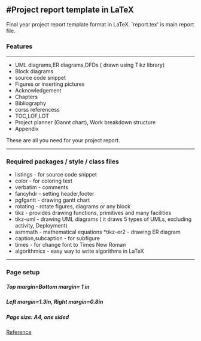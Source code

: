 #Project report template in LaTeX
---

Final year project report template format in LaTeX.
`report.tex' is main report file.

### Features
- - -   
* UML diagrams,ER diagrams,DFDs ( drawn using Tikz library)  
* Block diagrams  
* source code snippet  
* Figures or inserting pictures  
* Acknowledgement  
* Chapters  
* Bibliography  
* corss referencess  
* TOC,LOF,LOT  
* Project planner (Gannt chart), Work breakdown structure  
* Appendix  
  
These are all you need for your project report.  
- - -   
### Required packages / style / class files
*  listings    - for source code snippet
* color - for coloring text  
* verbatim - comments
* fancyhdr - setting header,footer
* pgfgantt - drawing gantt chart
* rotating - rotate figures, diagrams or any block
* tikz - provides drawing functions, primitives and many facilities 
* tikz-uml - drawing UML diagrams ( it draws 5 types of UMLs, excluding activity, Deployment)
* asmmath - mathematical equations
*tikz-er2 - drawing ER diagram
* caption,subcaption - for subfigure
* times - for change font to Times New Roman  
* algorithmicx - easy way to write algorithms in LaTeX  

---
### Page setup
##### Top margin=Bottom margin= 1 in
##### Left margin=1.3in, Right margin=0.8in
##### Page size: A4, one sided

[Reference](https://github.com/firesofmay/BE-Project-Final-Report-Latex-Template)
